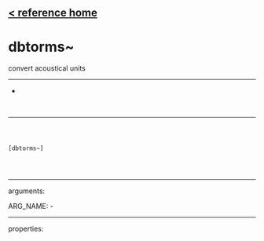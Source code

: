 [< reference home](ceammc_lib.html)
---

# dbtorms~


convert acoustical units

---

-
<br>


---


```



[dbtorms~]


            
```

---
arguments:

ARG_NAME: -<br>

---
properties:


